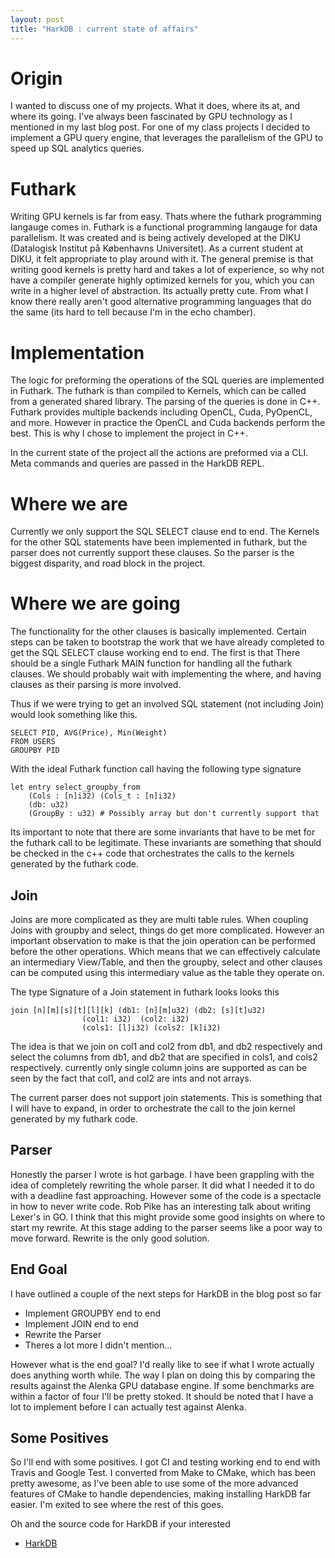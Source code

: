 ```yaml
---
layout: post
title: "HarkDB : current state of affairs"
---
```


# Origin

I wanted to discuss one of my projects. What it does, where its at, and where its going. 
I've always been fascinated by GPU technology as I mentioned in my last blog post. 
For one of my class projects I decided to implement a GPU query engine, that leverages the parallelism 
of the GPU to speed up SQL analytics queries. 

# Futhark 

Writing GPU kernels is far from easy. Thats where the futhark programming langauge comes in. Futhark is a functional
programming langauge for data parallelism. It was created and is being actively developed at the DIKU (Datalogisk Institut på Københavns Universitet). As a current student at DIKU, it felt appropriate to play around with it. The general premise is that writing good kernels is pretty hard and takes a lot of experience, so why not have a compiler generate highly optimized kernels for you, which you can write in a higher level of abstraction. Its actually pretty cute. From what I know there really aren't good alternative programming languages that do the same (its hard to tell because I'm in the echo chamber). 


# Implementation

The logic for preforming the operations of the SQL queries are implemented in Futhark. The futhark is than compiled to Kernels, 
which can be called from a generated shared library. The parsing of the queries is done in C++. Futhark provides multiple backends including OpenCL, Cuda, PyOpenCL, and more. However in practice the OpenCL and Cuda backends perform the best. This is why I chose to implement the project in C++.

In the current state of the project all the actions are preformed via a CLI. Meta commands and queries are passed in the HarkDB
REPL. 

# Where we are

Currently we only support the SQL SELECT clause end to end. The Kernels for the other SQL statements have been implemented in
futhark, but the parser does not currently support these clauses. So the parser is the biggest disparity, and road block in the project. 

# Where we are going

The functionality for the other clauses is basically implemented. 
Certain steps can be taken to bootstrap the work that we have already completed to get the SQL SELECT clause working end to end.
The first is that There should be a single Futhark MAIN function for handling all the futhark clauses. 
We should probably wait with implementing the where, and having clauses as their parsing is more
involved.

Thus if we were trying to get an involved SQL statement (not including Join) would look something like this.

```
SELECT PID, AVG(Price), Min(Weight)
FROM USERS
GROUPBY PID
```

With the ideal Futhark function call having the following type signature

```
let entry select_groupby_from
    (Cols : [n]i32) (Cols_t : [n]i32)
    (db: u32) 
    (GroupBy : u32) # Possibly array but don't currently support that 
```

Its important to note that there are some invariants that have to be met for the futhark call to
be legitimate. These invariants are something that should be checked in the c++ code that orchestrates the calls to the kernels generated by the futhark code.

## Join

Joins are more complicated as they are multi table rules. When coupling Joins with groupby and select, things do get more complicated. However an important observation to make is that the join operation can be performed before the other operations. Which means that we can effectively calculate an intermediary View/Table, and then the groupby, select and other clauses can be computed using this intermediary value as the table they operate on. 

The type Signature of a Join statement in futhark looks looks this

```
join [n][m][s][t][l][k] (db1: [n][m]u32) (db2: [s][t]u32) 
			    (col1: i32)  (col2: i32)
			    (cols1: [l]i32) (cols2: [k]i32) 
```
The idea is that we join on col1 and col2 from db1, and db2 respectively and select the columns from db1, and db2
that are specified in cols1, and cols2 respectively. currently only single column joins are supported as can be seen by the
fact that col1, and col2 are ints and not arrays. 

The current parser does not support join statements. This is something that I will have to expand, in order to orchestrate the
call to the join kernel generated by my futhark code. 

## Parser

Honestly the parser I wrote is hot garbage. I have been grappling with the idea of completely rewriting the whole parser.  It did what I needed it to do with a deadline fast approaching. However some of the code is a spectacle in how to never write code. Rob Pike has an interesting talk about writing Lexer's in GO. I think that this might provide some good insights on where to start my rewrite. At this stage adding to the parser seems like a poor way to move forward. Rewrite is the only good solution. 


## End Goal

I have outlined a couple of the next steps for HarkDB in the blog post so far

- Implement GROUPBY end to end
- Implement JOIN end to end
- Rewrite the Parser
- Theres a lot more I didn't mention...

However what is the end goal? I'd really like to see if what I wrote actually does anything worth while. The way I plan on doing this by comparing the results against the Alenka GPU database engine. If some benchmarks are within a factor of four I'll be pretty stoked. It should be noted that I have a lot to implement before I can actually test against Alenka. 

## Some Positives

So I'll end with some positives. I got CI and testing working end to end with Travis and Google Test. I converted from Make to CMake, which has been pretty awesome, as I've been able to use some of the more advanced features of CMake to handle dependencies, making installing HarkDB far easier. I'm exited to see where the rest of this goes. 

Oh and the source code for HarkDB if your interested 
- [HarkDB](https://github.com/philass/HarkDB) 
